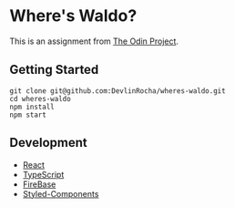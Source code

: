 # Where's Waldo?

This is an assignment from [The Odin Project](https://www.theodinproject.com/).

## Getting Started

```
git clone git@github.com:DevlinRocha/wheres-waldo.git
cd wheres-waldo
npm install
npm start
```

## Development

* [React](https://reactjs.org/)
* [TypeScript](https://www.typescriptlang.org/)
* [FireBase](https://firebase.google.com/)
* [Styled-Components](https://styled-components.com/)